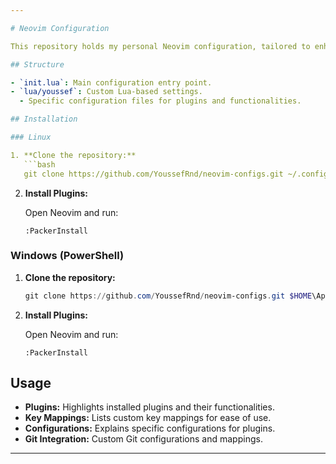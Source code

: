 ```yaml
---

# Neovim Configuration

This repository holds my personal Neovim configuration, tailored to enhance my coding experience.

## Structure

- `init.lua`: Main configuration entry point.
- `lua/youssef`: Custom Lua-based settings.
  - Specific configuration files for plugins and functionalities.

## Installation

### Linux

1. **Clone the repository:**
   ```bash
   git clone https://github.com/YoussefRnd/neovim-configs.git ~/.config/nvim
   ```

2. **Install Plugins:**

   Open Neovim and run:
   ```vim
   :PackerInstall
   ```

### Windows (PowerShell)

1. **Clone the repository:**
   ```PowerShell
   git clone https://github.com/YoussefRnd/neovim-configs.git $HOME\AppData\Local\nvim
   ```

2. **Install Plugins:**

   Open Neovim and run:
   ```vim
   :PackerInstall
   ```

## Usage

- **Plugins:** Highlights installed plugins and their functionalities.
- **Key Mappings:** Lists custom key mappings for ease of use.
- **Configurations:** Explains specific configurations for plugins.
- **Git Integration:** Custom Git configurations and mappings.

---
```

